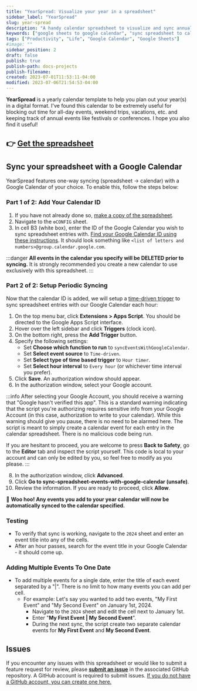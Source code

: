 ```yaml
---
title: "YearSpread: Visualize your year in a spreadsheet"
sidebar_label: "YearSpread" 
slug: year-spread 
description: "A handy calendar spreadsheet to visualize and sync annual events, trips, and more to a specified Google Calendar."
keywords: ["google sheets to google calendar", "sync spreadsheet to calendar", "year view google calendar", "yearly planning spreadsheet", "annual planning spreadsheet", "google sheets calendar sync", "spreadsheet integration with calendar", "google calendar synchronization", "yearly view in google calendar", "planning in spreadsheets"]
tags: ["Productivity", "Life", "Google Calendar", "Google Sheets"]
#image: ""
sidebar_position: 2
draft: false
publish: true
publish-path: docs-projects
publish-filename: 
created: 2023-07-01T11:53:11-04:00
modified: 2023-07-06T21:54:53-04:00
---
```


**YearSpread** is a yearly calendar template to help you plan out your year(s) in a digital format. I've found this calendar to be extremely useful for blocking out time for all-day events, weekend trips, vacations, etc. and keeping track of annual events like festivals or conferences. I hope you also find it useful!

## 👉 [Get the spreadsheet](https://docs.google.com/spreadsheets/d/1UezLLrUs2CTYpgBbuxlh0Mds6k-ykcy1hNU9sLdnbeQ/edit?usp=sharing)

## Sync your spreadsheet with a Google Calendar
YearSpread features one-way syncing (spreadsheet → calendar) with a Google Calendar of your choice. To enable this, follow the steps below:

### Part 1 of 2: Add Your Calendar ID
1. If you have not already done so, [make a copy of the spreadsheet](https://support.google.com/docs/answer/49114?hl=en&co=GENIE.Platform%3DDesktop#zippy=%2Cmake-a-copy-of-a-file).
2. Navigate to the `⚙️CONFIG` sheet.
3. In cell B3 (white box), enter the ID of the Google Calendar you wish to sync spreadsheet entries with. [Find your Google Calendar ID using these instructions](https://it.umn.edu/services-technologies/how-tos/google-calendar-find-your-google#:~:text=Finding%20Your%20Google%20Calendar%20ID&text=Click%20on%20the%20three%20vertical,will%20find%20your%20Calendar%20ID.). It should look something like `<list of letters and numbers>@group.calendar.google.com`.

:::danger
**All events in the calendar you specify will be DELETED prior to syncing.** It is strongly recommended you create a new calendar to use exclusively with this spreadsheet.
:::

### Part 2 of 2: Setup Periodic Syncing
Now that the calendar ID is added, we will setup a [time-driven trigger](https://developers.google.com/apps-script/guides/triggers/installable#time-driven_triggers) to sync spreadsheet entries with our Google Calendar each hour:

1. On the top menu bar, click **Extensions > Apps Script**. You should be directed to the Google Apps Script interface.
2. Hover over the left sidebar and click **Triggers** (clock icon).
3. On the bottom right, press the **Add Trigger** button.
4. Specify the following settings:
    - Set **Choose which function to run** to `syncEventsWithGoogleCalendar`.
    - Set **Select event source** to `Time-driven`.
    - Set **Select type of time based trigger** to `Hour timer`.
    - Set **Select hour interval** to `Every hour` (or whichever time interval you prefer).
6. Click **Save**. An authorization window should appear.
7. In the authorization window, select your Google account.

:::info
After selecting your Google Account, you should receive a warning that "Google hasn't verified this app". This is a standard warning indicating that the script you're authorizing requires sensitive info from your Google Account (in this case, authorization to write to your calendar). While this warning should give you pause, there is no need to be alarmed here. The script is meant to simply create a calendar event for each entry in the calendar spreadsheet. There is no malicious code being run.

If you are hesitant to proceed, you are welcome to press **Back to Safety**, go to the **Editor** tab and inspect the script yourself. This code is local to your account and can only be edited by you, so feel free to modify as you please.
:::

8. In the authorization window, click **Advanced**.
9. Click **Go to sync-spreadsheet-events-with-google-calendar (unsafe)**.
10. Review the information. If you are ready to proceed, click **Allow**.

🎉 **Woo hoo! Any events you add to your year calendar will now be automatically synced to the calendar specified.**

### Testing
- To verify that sync is working, navigate to the `2024` sheet and enter an event title into any of the cells.
- After an hour passes, search for the event title in your Google Calendar - it should come up. 

### Adding Multiple Events To One Date
- To add multiple events for a single date, enter the title of each event separated by a "|". There is no limit to how many events you can add per cell.
  - For example: Let's say you wanted to add two events, "My First Event" and "My Second Event" on January 1st, 2024.
    - Navigate to the `2024` sheet and edit the cell next to January 1st.
    - Enter "**My First Event | My Second Event**".
    - During the next sync, the script create two separate calendar events for **My First Event** and **My Second Event**.
   
## Issues
If you encounter any issues with this spreadsheet or would like to submit a feature request for review, please **[submit an issue](https://github.com/quinn-p-mchugh/year-calendar/issues/new/choose)** in the associated GitHub repository. A GitHub account is required to submit issues. [If you do not have a GitHub account, you can create one here.](https://github.com/join)

